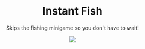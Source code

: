 <h1 align="center">Instant Fish</h1>

<p align="center">
  Skips the fishing minigame so you don't have to wait!
</p>

<div align="center">
    <a href="https://www.nexusmods.com/iamfuture/mods/3">
        <img src="https://img.shields.io/badge/Nexus%20Mods-Instant Fish-d98f40?logo=nexus-mods">
    </a>
</div>


